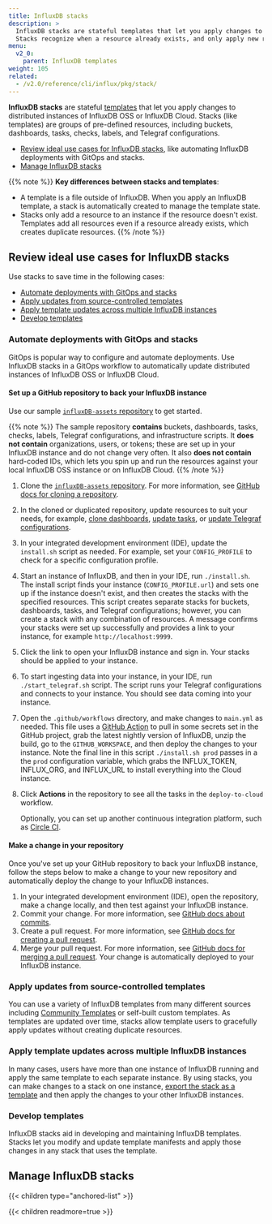 ```yaml
---
title: InfluxDB stacks
description: >
  InfluxDB stacks are stateful templates that let you apply changes to distributed instances of InfluxDB OSS or InfluxDB Cloud. 
  Stacks recognize when a resource already exists, and only apply new resources to an instance.
menu:
  v2_0:
    parent: InfluxDB templates
weight: 105
related:
  - /v2.0/reference/cli/influx/pkg/stack/
---
```


**InfluxDB stacks** are stateful [templates](/v2.0/influxdb-templates) that let you apply changes
to distributed instances of InfluxDB OSS or InfluxDB Cloud. Stacks (like templates) are groups of
pre-defined resources, including buckets, dashboards, tasks, checks, labels, and Telegraf configurations.

- [Review ideal use cases for InfluxDB stacks](#review-ideal-use-cases-for-influxdb-stacks),
  like automating InfluxDB deployments with GitOps and stacks.
- [Manage InfluxDB stacks](#manage-influxdb-stacks)

{{% note %}}
**Key differences between stacks and templates**:

- A template is a file outside of InfluxDB. When you apply an InfluxDB template, a stack is automatically created to manage the template state.
- Stacks only add a resource to an instance if the resource doesn't exist.
Templates add all resources even if a resource already exists, which creates duplicate resources.
  {{% /note %}}

## Review ideal use cases for InfluxDB stacks

Use stacks to save time in the following cases:

- [Automate deployments with GitOps and stacks](#automate-deployments-with-gitops-and-stacks)
- [Apply updates from source-controlled templates](#apply-updates-from-source-controlled-templates)
- [Apply template updates across multiple InfluxDB instances](#apply-template-updates-across-multiple-influxdb-instances)
- [Develop templates](#develop-templates)

### Automate deployments with GitOps and stacks

GitOps is popular way to configure and automate deployments. Use InfluxDB stacks in a GitOps workflow
to automatically update distributed instances of InfluxDB OSS or InfluxDB Cloud.

#### Set up a GitHub repository to back your InfluxDB instance

Use our sample [`influxDB-assets` repository](https://github.com/russorat/influxdb-assets) to get started.  

  {{% note %}}
  The sample repository **contains** buckets, dashboards, tasks, checks, labels, Telegraf configurations,
  and infrastructure scripts. It **does not contain** organizations, users, or tokens; these are set up
  in your InfluxDB instance and do not change very often. It also **does not contain** hard-coded IDs,
  which lets you spin up and run the resources against your local InfluxDB OSS instance or on InfluxDB Cloud.
  {{% /note %}}

1. Clone the [`influxDB-assets` repository](https://github.com/russorat/influxdb-assets).
   For more information, see [GitHub docs for cloning a repository](https://docs.github.com/en/github/creating-cloning-and-archiving-repositories/cloning-a-repository).
2. In the cloned or duplicated repository, update resources to suit your needs, for example,
   [clone dashboards](/v2.0/visualize-data/dashboards/create-dashboard/#clone-a-dashboard), [update tasks](/v2.0/process-data/manage-tasks/update-task/), or
   [update Telegraf configurations](/v2.0/telegraf-configs/update/).
3. In your integrated development environment (IDE), update the `install.sh` script as needed.
   For example, set your `CONFIG_PROFILE` to check for a specific configuration profile.
4. Start an instance of InfluxDB, and then in your IDE, run `./install.sh`.
   The install script finds your instance (`CONFIG_PROFILE.url`) and sets one up if the instance doesn't exist,
   and then creates the stacks with the specified resources. This script creates separate stacks for buckets, dashboards, tasks, and Telegraf configurations;
   however, you can create a stack with any combination of resources.
   A message confirms your stacks were set up successfully and provides a link to your instance, for example `http://localhost:9999`.

5. Click the link to open your InfluxDB instance and sign in. Your stacks should be applied to your instance.
6. To start ingesting data into your instance, in your IDE, run `./start_telegraf.sh` script.
   The script runs your Telegraf configurations and connects to your instance. You should see data coming into your instance.
7. Open the `.github/workflows` directory, and make changes to `main.yml` as needed. This file uses a [GitHub Action](https://github.com/features/actions) to pull in some secrets
   set in the GitHub project, grab the latest nightly version of InfluxDB, unzip the build, go to the `GITHUB_WORKSPACE`, and then
   deploy the changes to your instance. Note the final line in this script `./install.sh prod` passes in a the `prod` configuration variable,
   which grabs the INFLUX_TOKEN, INFLUX_ORG, and INFLUX_URL to install everything into the Cloud instance.
8. Click **Actions** in the repository to see all the tasks in the `deploy-to-cloud` workflow.

   Optionally, you can set up another continuous integration platform, such as [Circle CI](https://circleci.com/).

#### Make a change in your repository

Once you've set up your GitHub repository to back your InfluxDB instance, follow the steps below
to make a change to your new repository and automatically deploy the change to your InfluxDB instances.

1. In your integrated development environment (IDE), open the repository, make a change locally, and then test against your InfluxDB instance.
2. Commit your change. For more information, see [GitHub docs about commits](https://docs.github.com/en/desktop/contributing-and-collaborating-using-github-desktop/committing-and-reviewing-changes-to-your-project#about-commits).
3. Create a pull request. For more information, see [GitHub docs for creating a pull request](https://docs.github.com/en/github/collaborating-with-issues-and-pull-requests/creating-a-pull-request).
4. Merge your pull request. For more information, see [GitHub docs for merging a pull request](https://docs.github.com/en/github/collaborating-with-issues-and-pull-requests/merging-a-pull-request). Your change is automatically deployed to your InfluxDB instance.

### Apply updates from source-controlled templates

You can use a variety of InfluxDB templates from many different sources including
[Community Templates](https://github.com/influxdata/community-templates/) or
self-built custom templates.
As templates are updated over time, stacks allow template users to gracefully
apply updates without creating duplicate resources.

### Apply template updates across multiple InfluxDB instances

In many cases, users have more than one instance of InfluxDB running and apply
the same template to each separate instance.
By using stacks, you can make changes to a stack on one instance,
[export the stack as a template](/v2.0/influxdb-templates/create/#export-a-stack)
and then apply the changes to your other InfluxDB instances.

### Develop templates

InfluxDB stacks aid in developing and maintaining InfluxDB templates.
Stacks let you modify and update template manifests and apply those changes in
any stack that uses the template.

## Manage InfluxDB stacks

{{< children type="anchored-list" >}}

{{< children readmore=true >}}
